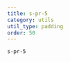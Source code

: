 ```yaml
---
title: s-pr-5
category: utils
util_type: padding
order: 50
---
```

<div class="s-pr-5">
  <code>s-pr-5</code>
</div>